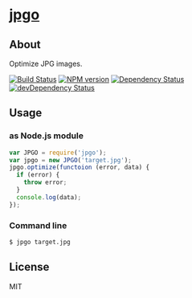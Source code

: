 # [jpgo](https://npmjs.org/package/jpgo)

## About

Optimize JPG images.

[![Build Status](https://travis-ci.org/1000ch/jpgo.svg?branch=master)](https://travis-ci.org/1000ch/jpgo)
[![NPM version](https://badge.fury.io/js/jpgo.svg)](http://badge.fury.io/js/jpgo)
[![Dependency Status](https://david-dm.org/1000ch/jpgo.svg)](https://david-dm.org/1000ch/jpgo)
[![devDependency Status](https://david-dm.org/1000ch/jpgo/dev-status.svg)](https://david-dm.org/1000ch/jpgo#info=devDependencies)

## Usage

### as Node.js module

```js
var JPGO = require('jpgo');
var jpgo = new JPGO('target.jpg');
jpgo.optimize(functoion (error, data) {
  if (error) {
    throw error;
  }
  console.log(data);
});
```

### Command line

```sh
$ jpgo target.jpg
```

## License

MIT